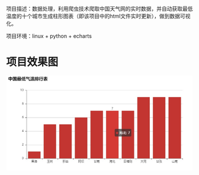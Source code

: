 项目描述：数据处理，利用爬虫技术爬取中国天气网的实时数据，并自动获取最低温度的十个城市生成柱形图表（即该项目中的html文件实时更新），做到数据可视化。


项目环境：linux + python + echarts


# 项目效果图
![](实时天气图片.jpg)
